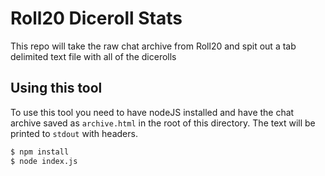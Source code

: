 # Roll20 Diceroll Stats

This repo will take the raw chat archive from Roll20 and spit out a tab delimited text file with all of the dicerolls

## Using this tool

To use this tool you need to have nodeJS installed and have the chat archive saved as `archive.html` in the root of this directory. The text will be printed to `stdout` with headers. 

```sh
$ npm install
$ node index.js
```